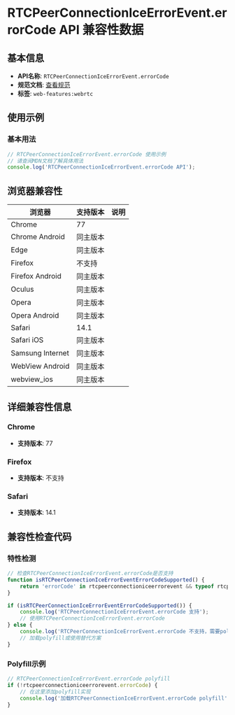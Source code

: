 # RTCPeerConnectionIceErrorEvent.errorCode API 兼容性数据

## 基本信息

- **API名称**: `RTCPeerConnectionIceErrorEvent.errorCode`
- **规范文档**: [查看规范](https://w3c.github.io/webrtc-pc/#dom-rtcpeerconnectioniceerrorevent-errorcode)
- **标签**: `web-features:webrtc`

## 使用示例

### 基本用法

```javascript
// RTCPeerConnectionIceErrorEvent.errorCode 使用示例
// 请查阅MDN文档了解具体用法
console.log('RTCPeerConnectionIceErrorEvent.errorCode API');
```

## 浏览器兼容性

| 浏览器 | 支持版本 | 说明 |
|--------|----------|------|
| Chrome | 77 |  |
| Chrome Android | 同主版本 |  |
| Edge | 同主版本 |  |
| Firefox | 不支持 |  |
| Firefox Android | 同主版本 |  |
| Oculus | 同主版本 |  |
| Opera | 同主版本 |  |
| Opera Android | 同主版本 |  |
| Safari | 14.1 |  |
| Safari iOS | 同主版本 |  |
| Samsung Internet | 同主版本 |  |
| WebView Android | 同主版本 |  |
| webview_ios | 同主版本 |  |

## 详细兼容性信息

### Chrome

- **支持版本**: 77

### Firefox

- **支持版本**: 不支持

### Safari

- **支持版本**: 14.1

## 兼容性检查代码

### 特性检测

```javascript
// 检查RTCPeerConnectionIceErrorEvent.errorCode是否支持
function isRTCPeerConnectionIceErrorEventErrorCodeSupported() {
    return 'errorCode' in rtcpeerconnectioniceerrorevent && typeof rtcpeerconnectioniceerrorevent.errorCode === 'function';
}

if (isRTCPeerConnectionIceErrorEventErrorCodeSupported()) {
    console.log('RTCPeerConnectionIceErrorEvent.errorCode 支持');
    // 使用RTCPeerConnectionIceErrorEvent.errorCode
} else {
    console.log('RTCPeerConnectionIceErrorEvent.errorCode 不支持，需要polyfill');
    // 加载polyfill或使用替代方案
}
```

### Polyfill示例

```javascript
// RTCPeerConnectionIceErrorEvent.errorCode polyfill
if (!rtcpeerconnectioniceerrorevent.errorCode) {
    // 在这里添加polyfill实现
    console.log('加载RTCPeerConnectionIceErrorEvent.errorCode polyfill');
}
```

